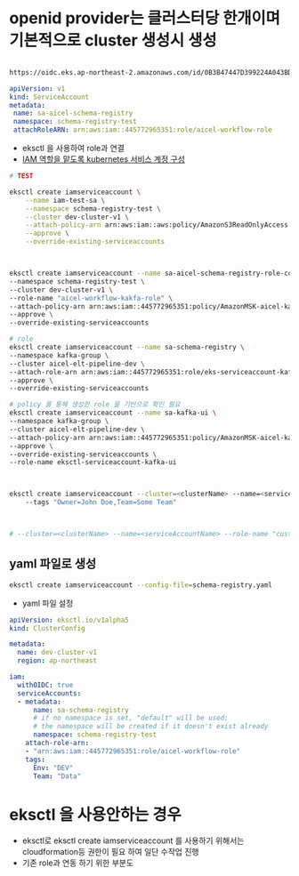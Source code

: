 

# openid provider는 클러스터당 한개이며 기본적으로 cluster 생성시 생성 

```bash 

https://oidc.eks.ap-northeast-2.amazonaws.com/id/0B3B47447D399224A043BDB568FDF6CD
```

```yaml
apiVersion: v1
kind: ServiceAccount
metadata:
 name: sa-aicel-schema-registry
 namespace: schema-registry-test
 attachRoleARN: arn:aws:iam::445772965351:role/aicel-workflow-role
```

- eksctl 을 사용하여 role과 연결
- [IAM 역할을 맡도록 kubernetes 서비스 계정 구성](https://docs.aws.amazon.com/eks/latest/userguide/associate-service-account-role.html#irsa-create-role)
```sh
# TEST

eksctl create iamserviceaccount \
    --name iam-test-sa \
    --namespace schema-registry-test \
    --cluster dev-cluster-v1 \
    --attach-policy-arn arn:aws:iam::aws:policy/AmazonS3ReadOnlyAccess \
    --approve \
    --override-existing-serviceaccounts



eksctl create iamserviceaccount --name sa-aicel-schema-registry-role-connect \
--namespace schema-registry-test \
--cluster dev-cluster-v1 \
--role-name "aicel-workflow-kakfa-role" \
--attach-policy-arn arn:aws:iam::445772965351:policy/AmazonMSK-aicel-kafka-dev-rw \
--approve \
--override-existing-serviceaccounts

# role
eksctl create iamserviceaccount --name sa-schema-registry \
--namespace kafka-group \
--cluster aicel-elt-pipeline-dev \
--attach-role-arn arn:aws:iam::445772965351:role/eks-serviceaccount-kafka \
--approve \
--override-existing-serviceaccounts

# policy 를 통해 생성한 role 을 기반으로 확인 필요 
eksctl create iamserviceaccount --name sa-kafka-ui \
--namespace kafka-group \
--cluster aicel-elt-pipeline-dev \
--attach-policy-arn arn:aws:iam::445772965351:policy/AmazonMSK-aicel-kafka-dev-rw \
--approve \
--override-existing-serviceaccounts \
--role-name eksctl-serviceaccount-kafka-ui



eksctl create iamserviceaccount --cluster=<clusterName> --name=<serviceAccountName> --namespace=<serviceAccountNamespace> --attach-policy-arn=<policyARN> \ 
    --tags "Owner=John Doe,Team=Some Team"



# --cluster=<clusterName> --name=<serviceAccountName> --role-name "custom-role-name"

```

## yaml 파일로 생성
```bash
eksctl create iamserviceaccount --config-file=schema-registry.yaml

```
- yaml 파일 설정  
```yaml
apiVersion: eksctl.io/v1alpha5
kind: ClusterConfig

metadata:
  name: dev-cluster-v1
  region: ap-northeast

iam:
  withOIDC: true
  serviceAccounts:
  - metadata:
      name: sa-schema-registry
      # if no namespace is set, "default" will be used;
      # the namespace will be created if it doesn't exist already
      namespace: schema-registry-test
    attach-role-arn:
    - "arn:aws:iam::445772965351:role/aicel-workflow-role"
    tags:
      Env: "DEV"
      Team: "Data"

```


# eksctl 을 사용안하는 경우
- eksctl로 eksctl create iamserviceaccount 를 사용하기 위해서는 cloudformation등 권한이 필요 하여 일단 수작업 진행
- 기존 role과 연동 하기 위한 부분도 